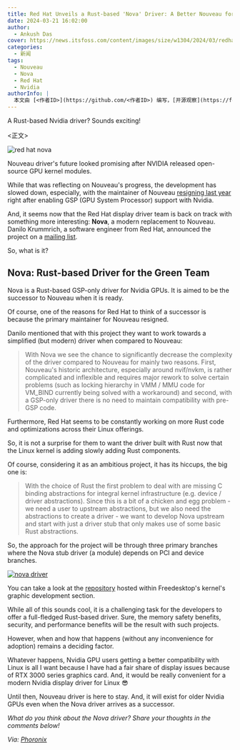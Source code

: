 ```yaml
---
title: Red Hat Unveils a Rust-based 'Nova' Driver: A Better Nouveau for Nvidia GPUs
date: 2024-03-21 16:02:00
author:
  - Ankush Das
cover: https://news.itsfoss.com/content/images/size/w1304/2024/03/redhat-to-replace-noveau-with-nova-driver.png
categories:
  - 新闻
tags:
  - Nouveau
  - Nova
  - Red Hat
  - Nvidia
authorInfo: |
  本文由 [<作者ID>](https://github.com/<作者ID>) 编写，[开源观察](https://fosscope.com/) 荣誉推出。
---
```


<!-- 所有在被 `<>` 标记的地方都需要被替换成对应的内容 -->

A Rust-based Nvidia driver? Sounds exciting!

<!-- more -->

<正文>

![red hat nova](https://news.itsfoss.com/content/images/size/w1304/2024/03/redhat-to-replace-noveau-with-nova-driver.png)

Nouveau driver's future looked promising after NVIDIA released open-source GPU kernel modules.

While that was reflecting on Nouveau's progress, the development has slowed down, especially, with the maintainer of Nouveau [resigning last year](https://lists.freedesktop.org/archives/nouveau/2023-September/043239.html?ref=news.itsfoss.com) right after enabling GSP (GPU System Processor) support with Nvidia.

And, it seems now that the Red Hat display driver team is back on track with something more interesting: **Nova**, a modern replacement to Nouveau. Danilo Krummrich, a software engineer from Red Hat, announced the project on a [mailing list](https://lore.kernel.org/dri-devel/Zfsj0_tb-0-tNrJy@cassiopeiae/?ref=news.itsfoss.com).

So, what is it?

## Nova: Rust-based Driver for the Green Team

Nova is a Rust-based GSP-only driver for Nvidia GPUs. It is aimed to be the successor to Nouveau when it is ready.

Of course, one of the reasons for Red Hat to think of a successor is because the primary maintainer for Nouveau resigned.

Danilo mentioned that with this project they want to work towards a simplified (but modern) driver when compared to Nouveau:

> With Nova we see the chance to significantly decrease the complexity of the driver compared to Nouveau for mainly two reasons. First, Nouveau's historic architecture, especially around nvif/nvkm, is rather complicated and inflexible and requires major rework to solve certain problems (such as locking hierarchy in VMM / MMU code for VM_BIND currently being solved with a workaround) and
> second, with a GSP-only driver there is no need to maintain compatibility with pre-GSP code.

Furthermore, Red Hat seems to be constantly working on more Rust code and optimizations across their Linux offerings.

So, it is not a surprise for them to want the driver built with Rust now that the Linux kernel is adding slowly adding Rust components.

Of course, considering it as an ambitious project, it has its hiccups, the big one is:

> With the choice of Rust the first problem to deal with are missing C binding abstractions for integral kernel infrastructure (e.g. device / driver abstractions). Since this is a bit of a chicken and egg problem - we need a user to upstream abstractions, but we also need the abstractions to create a driver - we want to develop Nova upstream and start with just a driver stub that only makes use of some basic Rust abstractions.

So, the approach for the project will be through three primary branches where the Nova stub driver (a module) depends on PCI and device branches.

[![nova driver](https://news.itsfoss.com/content/images/2024/03/nova-driver.jpg)](https://news.itsfoss.com/content/images/2024/03/nova-driver.jpg)

You can take a look at the [repository](https://gitlab.freedesktop.org/drm/nova?ref=news.itsfoss.com) hosted within Freedesktop's kernel's graphic development section.

While all of this sounds cool, it is a challenging task for the developers to offer a full-fledged Rust-based driver. Sure, the memory safety benefits, security, and performance benefits will be the result with such projects.

However, when and how that happens (without any inconvenience for adoption) remains a deciding factor.

Whatever happens, Nvidia GPU users getting a better compatibility with Linux is all I want because I have had a fair share of display issues because of RTX 3000 series graphics card. And, it would be really convenient for a modern Nvidia display driver for Linux 😎

Until then, Nouveau driver is here to stay. And, it will exist for older Nvidia GPUs even when the Nova driver arrives as a successor.

*What do you think about the Nova driver? Share your thoughts in the comments below!*

*Via:* [*Phoronix*](https://www.phoronix.com/news/Red-Hat-Nova-Rust-Abstractions?ref=news.itsfoss.com)
